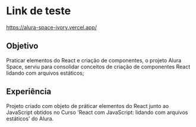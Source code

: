# Link de teste

https://alura-space-ivory.vercel.app/

## Objetivo

Praticar elementos do React e criação de componentes, o projeto Alura Space, serviu para consolidar conceitos de criação de componentes React lidando com arquivos estáticos;

## Experiência
Projeto criado com objeto de práticar elementos do React junto ao JavaScript obtidos no Curso 'React com JavaScript: lidando com arquivos estáticos' do Alura.
